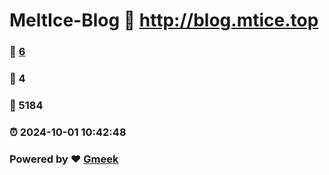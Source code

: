 # MeltIce-Blog :link: http://blog.mtice.top 
### :page_facing_up: [6](http://blog.mtice.top/tag.html) 
### :speech_balloon: 4 
### :hibiscus: 5184 
### :alarm_clock: 2024-10-01 10:42:48 
### Powered by :heart: [Gmeek](https://github.com/Meekdai/Gmeek)
